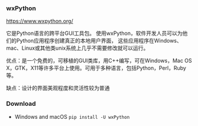 ### wxPython

https://www.wxpython.org/

它是Python语言的跨平台GUI工具包。
使用wxPython，软件开发人员可以为他们的Python应用程序创建真正的本地用户界面，
这些应用程序在Windows、mac、Linux或其他类unix系统上几乎不需要修改就可以运行。

优点：是一个免费的，可移植的GUI类库，用C++编写，可在Windows，Mac OS X，GTK，X11等许多平台上使用。可用于多种语言，包括Python，Perl，Ruby等。

缺点：设计的界面美观程度和灵活性较为普通

### Download

- Windows and macOS
`pip install -U wxPython`
